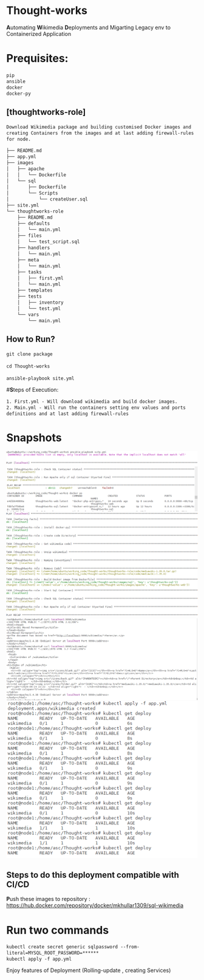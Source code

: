 # Thought-works

**A**utomating **W**ikimedia **D**eployments and Migarting Legacy env to Containerized Application

# Prequisites:
    pip
    ansible
    docker
    docker-py


## [thoughtworks-role]
```
Download Wikimedia package and building customised Docker images and creating Containers from the images and at last adding firewall-rules for node.
```

```
├── README.md
├── app.yml
├── images
│   ├── apache
│   │   └── Dockerfile
│   └── sql
│       ├── Dockerfile
│       └── Scripts
│           └── createUser.sql
├── site.yml
└── thoughtworks-role
    ├── README.md
    ├── defaults
    │   └── main.yml
    ├── files
    │   └── test_script.sql
    ├── handlers
    │   └── main.yml
    ├── meta
    │   └── main.yml
    ├── tasks
    │   ├── first.yml
    │   └── main.yml
    ├── templates
    ├── tests
    │   ├── inventory
    │   └── test.yml
    └── vars
        └── main.yml
```
        
   ## How to Run?
   ```
   git clone package
   
   cd Thought-works
   
   ansible-playbook site.yml
   ```
   #**S**teps of Execution:
   ```
   1. First.yml - Will download wikimedia and build docker images. 
   2. Main.yml - Will run the containers setting env values and ports definitions and at last adding firewall-rules
   ```
   
   # Snapshots
   ![1587625802063](images2/1.png)
   ![1587625802063](images2/0.png)
   ![1587625802063](images2/2.png)
   ![1587625802063](images2/3.png)
   ![1587625802063](images2/4.png)
   
   ## Steps to do this deployment compatible with CI/CD 
    
   
   **P**ush these images to repository : https://hub.docker.com/repository/docker/mkhullar1309/sql-wikimedia
   
   # Run two commands
   ```
   kubectl create secret generic sqlpassword --from-literal=MYSQL_ROOT_PASSWORD=******
   kubectl apply -f app.yml
   ```
   
   Enjoy features of Deployment (Rolling-update , creating Services)
   
   
   
   
